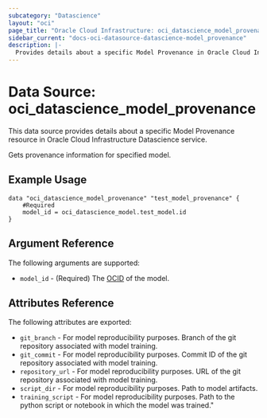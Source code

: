 ```yaml
---
subcategory: "Datascience"
layout: "oci"
page_title: "Oracle Cloud Infrastructure: oci_datascience_model_provenance"
sidebar_current: "docs-oci-datasource-datascience-model_provenance"
description: |-
  Provides details about a specific Model Provenance in Oracle Cloud Infrastructure Datascience service
---
```


# Data Source: oci_datascience_model_provenance
This data source provides details about a specific Model Provenance resource in Oracle Cloud Infrastructure Datascience service.

Gets provenance information for specified model.

## Example Usage

```hcl
data "oci_datascience_model_provenance" "test_model_provenance" {
	#Required
	model_id = oci_datascience_model.test_model.id
}
```

## Argument Reference

The following arguments are supported:

* `model_id` - (Required) The [OCID](https://docs.cloud.oracle.com/iaas/Content/API/Concepts/identifiers.htm) of the model.


## Attributes Reference

The following attributes are exported:

* `git_branch` - For model reproducibility purposes. Branch of the git repository associated with model training.
* `git_commit` - For model reproducibility purposes. Commit ID of the git repository associated with model training.
* `repository_url` - For model reproducibility purposes. URL of the git repository associated with model training.
* `script_dir` - For model reproducibility purposes. Path to model artifacts.
* `training_script` - For model reproducibility purposes. Path to the python script or notebook in which the model was trained." 

